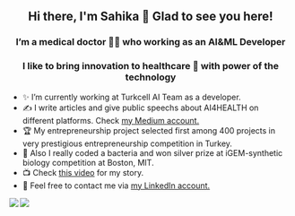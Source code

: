 <h2 align="center"> Hi there, I'm Sahika 👋 Glad to see you here!</h2>
<h3 align="center"> I’m a medical doctor 👩‍⚕️ who working as an AI&ML Developer</h2>
<h3 align="center"> I like to bring innovation to healthcare 🦾 with power of the technology</h3>

- ✨ I’m currently working at Turkcell AI Team as a developer.
- ✍ I write articles and give public speechs about AI4HEALTH on different platforms. Check <a href="https://medium.com/@sahika.betul">my Medium account.</a>
- 🏆 My entrepreneurship project selected first among 400 projects in very prestigious entrepreneurship competition in Turkey.
- 🔬 Also I really coded a bacteria and won silver prize at iGEM-synthetic biology competition at Boston, MIT.
- 📺 Check <a href="https://www.youtube.com/watch?v=uxEDlZqqCwM">this video</a> for my story. 
- 👯 Feel free to contact me via <a href="https://www.linkedin.com/in/sahikabetul/">my LinkedIn account.</a> 

<a href="https://github.com/anuraghazra/github-readme-stats">
  <img align="left" src="https://github-readme-stats.vercel.app/api?username=sahikabetul&count_private=true&show_icons=true&theme=buefy" />
</a>
<a href="https://github.com/anuraghazra/convoychat">
  <img align="center" src="https://github-readme-stats.vercel.app/api/top-langs/?username=sahikabetul&theme=buefy" />
</a>
